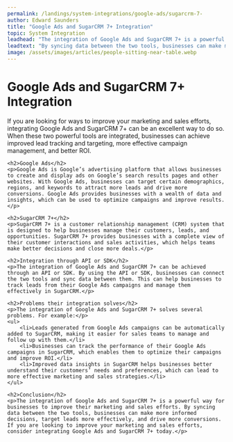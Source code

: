 ```yaml
---
permalink: /landings/system-integrations/google-ads/sugarcrm-7-
author: Edward Saunders
title: "Google Ads and SugarCRM 7+ Integration"
topic: System Integration
leadhead: "The integration of Google Ads and SugarCRM 7+ is a powerful way for businesses to improve their marketing and sales efforts"
leadtext: "By syncing data between the two tools, businesses can make more informed decisions, target leads more effectively, and drive more conversions. If you are looking to improve your marketing and sales efforts, consider integrating Google Ads and SugarCRM 7+ today."
image: /assets/images/articles/people-sitting-near-table.webp
---
```

<div class="arttext">	<h1>Google Ads and SugarCRM 7+ Integration</h1>
	<p>If you are looking for ways to improve your marketing and sales efforts, integrating Google Ads and SugarCRM 7+ can be an excellent way to do so. When these two powerful tools are integrated, businesses can achieve improved lead tracking and targeting, more effective campaign management, and better ROI.</p>

	<h2>Google Ads</h2>
	<p>Google Ads is Google’s advertising platform that allows businesses to create and display ads on Google’s search results pages and other websites. With Google Ads, businesses can target certain demographics, regions, and keywords to attract more leads and drive more conversions. Google Ads provides businesses with a wealth of data and insights, which can be used to optimize campaigns and improve results.</p>

	<h2>SugarCRM 7+</h2>
	<p>SugarCRM 7+ is a customer relationship management (CRM) system that is designed to help businesses manage their customers, leads, and opportunities. SugarCRM 7+ provides businesses with a complete view of their customer interactions and sales activities, which helps teams make better decisions and close more deals.</p>

	<h2>Integration through API or SDK</h2>
	<p>The integration of Google Ads and SugarCRM 7+ can be achieved through an API or SDK. By using the API or SDK, businesses can connect the two tools and sync data between them. This can help businesses to track leads from their Google Ads campaigns and manage them effectively in SugarCRM.</p>

	<h2>Problems their integration solves</h2>
	<p>The integration of Google Ads and SugarCRM 7+ solves several problems. For example:</p>
	<ul>
		<li>Leads generated from Google Ads campaigns can be automatically added to SugarCRM, making it easier for sales teams to manage and follow up with them.</li>
		<li>Businesses can track the performance of their Google Ads campaigns in SugarCRM, which enables them to optimize their campaigns and improve ROI.</li>
		<li>Improved data insights in SugarCRM helps businesses better understand their customers’ needs and preferences, which can lead to more effective marketing and sales strategies.</li>
	</ul>

	<h2>Conclusion</h2>
	<p>The integration of Google Ads and SugarCRM 7+ is a powerful way for businesses to improve their marketing and sales efforts. By syncing data between the two tools, businesses can make more informed decisions, target leads more effectively, and drive more conversions. If you are looking to improve your marketing and sales efforts, consider integrating Google Ads and SugarCRM 7+ today.</p>
</div>